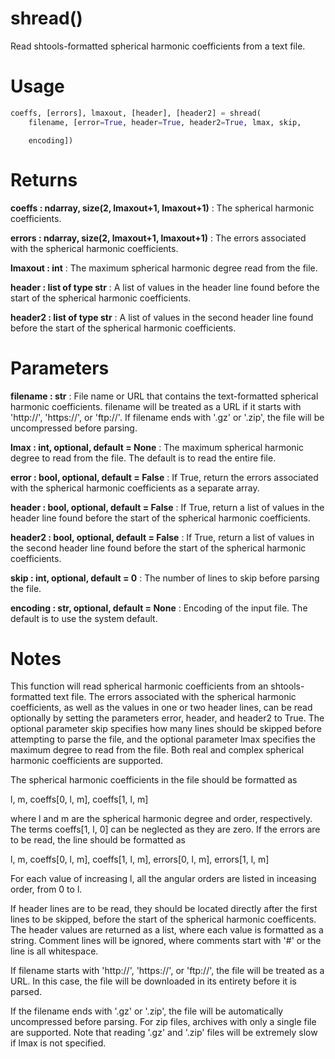 # shread()

Read shtools-formatted spherical harmonic coefficients from a text file.

# Usage

```python
coeffs, [errors], lmaxout, [header], [header2] = shread(
    filename, [error=True, header=True, header2=True, lmax, skip,
```
        encoding])

# Returns

**coeffs : ndarray, size(2, lmaxout+1, lmaxout+1)**
:   The spherical harmonic coefficients.

**errors : ndarray, size(2, lmaxout+1, lmaxout+1)**
:   The errors associated with the spherical harmonic coefficients.

**lmaxout : int**
:   The maximum spherical harmonic degree read from the file.

**header : list of type str**
:   A list of values in the header line found before the start of the
        spherical harmonic coefficients.

**header2 : list of type str**
:   A list of values in the second header line found before the start of
        the spherical harmonic coefficients.

# Parameters

**filename : str**
:   File name or URL that contains the text-formatted spherical harmonic
        coefficients. filename will be treated as a URL if it starts with
        'http://', 'https://', or 'ftp://'. If filename ends with '.gz' or
        '.zip', the file will be uncompressed before parsing.

**lmax : int, optional, default = None**
:   The maximum spherical harmonic degree to read from the file. The
        default is to read the entire file.

**error : bool, optional, default = False**
:   If True, return the errors associated with the spherical harmonic
        coefficients as a separate array.

**header : bool, optional, default = False**
:   If True, return a list of values in the header line found before the
        start of the spherical harmonic coefficients.

**header2 : bool, optional, default = False**
:   If True, return a list of values in the second header line found before
        the start of the spherical harmonic coefficients.

**skip : int, optional, default = 0**
:   The number of lines to skip before parsing the file.

**encoding : str, optional, default = None**
:   Encoding of the input file. The default is to use the system default.

# Notes

This function will read spherical harmonic coefficients from an
shtools-formatted text file. The errors associated with the spherical
harmonic coefficients, as well as the values in one or two header lines,
can be read optionally by setting the parameters error, header, and header2
to True. The optional parameter skip specifies how many lines should be
skipped before attempting to parse the file, and the optional parameter
lmax specifies the maximum degree to read from the file. Both real and
complex spherical harmonic coefficients are supported.

The spherical harmonic coefficients in the file should be formatted as

l, m, coeffs[0, l, m], coeffs[1, l, m]

where l and m are the spherical harmonic degree and order, respectively.
The terms coeffs[1, l, 0] can be neglected as they are zero. If the errors
are to be read, the line should be formatted as

l, m, coeffs[0, l, m], coeffs[1, l, m], errors[0, l, m], errors[1, l, m]

For each value of increasing l, all the angular orders are listed in
inceasing order, from 0 to l.

If header lines are to be read, they should be located directly after the
first lines to be skipped, before the start of the spherical harmonic
coefficents. The header values are returned as a list, where each value is
formatted as a string. Comment lines will be ignored, where comments start
with '#' or the line is all whitespace.

If filename starts with 'http://', 'https://', or 'ftp://', the file will
be treated as a URL. In this case, the file will be downloaded in its
entirety before it is parsed.

If the filename ends with '.gz' or '.zip', the file will be automatically
uncompressed before parsing. For zip files, archives with only a single
file are supported. Note that reading '.gz' and '.zip' files will be
extremely slow if lmax is not specified.
    